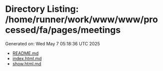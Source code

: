 # Directory Listing: /home/runner/work/www/www/processed/fa/pages/meetings
Generated on: Wed May  7 05:18:36 UTC 2025

- [README.md](README.md)
- [index.html.md](index.html.md)
- [show.html.md](show.html.md)
